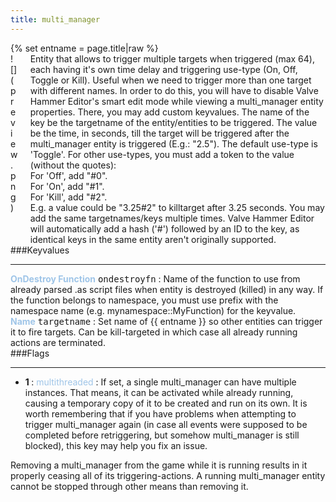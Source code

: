 ```yaml
---
title: multi_manager
---
```

<div>{% set entname = page.title|raw %}</div>
<div class="container previewimg">
<div class="columns">
<div class="imagepadding column col-auto" markdown="1">![](preview.png)</div>
<div class="column entityentry" markdown="1">Entity that allows to trigger multiple targets when triggered (max 64), each having it's own time delay and triggering use-type (On, Off, Toggle or Kill). Useful when we need to trigger more than one target with different names. In order to do this, you will have to disable Valve Hammer Editor's smart edit mode while viewing a multi_manager entity properties. There, you may add custom keyvalues. The name of the key be the targetname of the entity/entities to be triggered. The value be the time, in seconds, till the target will be triggered after the multi_manager entity is triggered (E.g.: "2.5"). The default use-type is 'Toggle'. For other use-types, you must add a token to the value (without the quotes):<br>For 'Off', add "#0".<br>For 'On', add "#1".<br>For 'Kill', add "#2".<br>E.g. a value could be "3.25#2" to killtarget after 3.25 seconds. You may add the same targetnames/keys multiple times. Valve Hammer Editor will automatically add a hash ('#') followed by an ID to the key, as identical keys in the same entity aren't originally supported.</div>
</div>
</div>
###Keyvalues
<hr>
<div class="entityentry" markdown="1">
<span style="color:#9fc5e8;"><b>OnDestroy Function</b></span> <kbd  class="tooltip" data-tooltip="string">ondestroyfn</kbd> :
Name of the function to use from already parsed .as script files when entity is destroyed (killed) in any way. If the function belongs to namespace, you must use prefix with the namespace name (e.g. mynamespace::MyFunction) for the keyvalue.
</div>
<div class="entityentry" markdown="1">
<span style="color:#9fc5e8;"><b>Name</b></span> <kbd  class="tooltip" data-tooltip="target_source">targetname</kbd> :
Set name of {{ entname }} so other entities can trigger it to fire targets. Can be kill-targeted in which case all already running actions are terminated.
</div>
###Flags
<hr>
<div class="entityflags">
<ul>
<li class="imagepadding" markdown="1"><b>1 </b> : <span style="color:#9fc5e8;">multithreaded</span> : If set, a single multi_manager can have multiple instances. That means, it can be activated while already running, causing a temporary copy of it to be created and run on its own. It is worth remembering that if you have problems when attempting to trigger multi_manager again (in case all events were supposed to be completed before retriggering, but somehow multi_manager is still blocked), this key may help you fix an issue.</li>
</ul>
</div>
<div class="notices blue">Removing a multi_manager from the game while it is running results in it properly ceasing all of its triggering-actions. A running multi_manager entity cannot be stopped through other means than removing it.</div>
